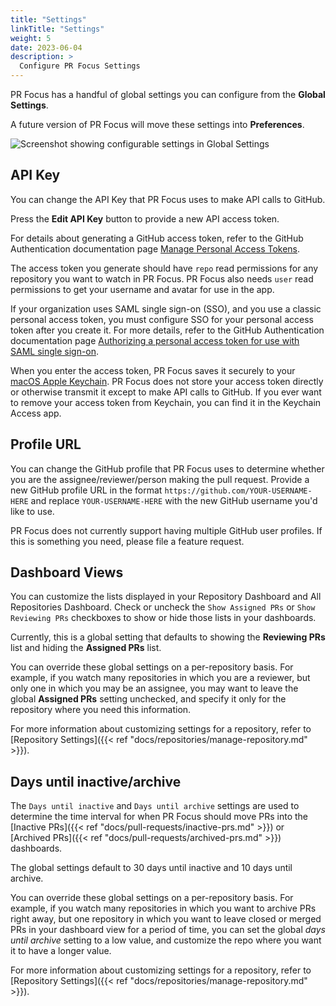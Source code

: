 ```yaml
---
title: "Settings"
linkTitle: "Settings"
weight: 5
date: 2023-06-04
description: >
  Configure PR Focus Settings
---
```


PR Focus has a handful of global settings you can configure from the **Global Settings**.

A future version of PR Focus will move these settings into **Preferences**.

![Screenshot showing configurable settings in Global Settings](/images/global-settings.png)

## API Key

You can change the API Key that PR Focus uses to make API calls to GitHub.

Press the **Edit API Key** button to provide a new API access token.

For details about generating a GitHub access token, refer to the GitHub Authentication documentation page [Manage Personal Access Tokens](https://docs.github.com/en/authentication/keeping-your-account-and-data-secure/managing-your-personal-access-tokens).

The access token you generate should have `repo` read permissions for any repository you want to watch in PR Focus. PR Focus also needs `user` read permissions to get your username and avatar for use in the app.

If your organization uses SAML single sign-on (SSO), and you use a classic personal access token, you must configure SSO for your personal access token after you create it. For more details, refer to the GitHub Authentication documentation page [Authorizing a personal access token for use with SAML single sign-on](https://docs.github.com/en/enterprise-cloud@latest/authentication/authenticating-with-saml-single-sign-on/authorizing-a-personal-access-token-for-use-with-saml-single-sign-on).

When you enter the access token, PR Focus saves it securely to your [macOS Apple Keychain](https://support.apple.com/guide/mac-help/use-keychains-to-store-passwords-mchlf375f392/mac). PR Focus does not store your access token directly or otherwise transmit it except to make API calls to GitHub. If you ever want to remove your access token from Keychain, you can find it in the Keychain Access app. 

## Profile URL

You can change the GitHub profile that PR Focus uses to determine whether you are the assignee/reviewer/person making the pull request. Provide a new GitHub profile URL in the format `https://github.com/YOUR-USERNAME-HERE` and replace `YOUR-USERNAME-HERE` with the new GitHub username you'd like to use.

PR Focus does not currently support having multiple GitHub user profiles. If this is something you need, please file a feature request.

## Dashboard Views

You can customize the lists displayed in your Repository Dashboard and All Repositories Dashboard. Check or uncheck the `Show Assigned PRs` or `Show Reviewing PRs` checkboxes to show or hide those lists in your dashboards. 

Currently, this is a global setting that defaults to showing the **Reviewing PRs** list and hiding the **Assigned PRs** list.

You can override these global settings on a per-repository basis. For example, if you watch many repositories in which you are a reviewer, but only one in which you may be an assignee, you may want to leave the global **Assigned PRs** setting unchecked, and specify it only for the repository where you need this information.

For more information about customizing settings for a repository, refer to [Repository Settings]({{< ref "docs/repositories/manage-repository.md" >}}).

## Days until inactive/archive

The `Days until inactive` and `Days until archive` settings are used to determine the time interval for when PR Focus should move PRs into the [Inactive PRs]({{< ref "docs/pull-requests/inactive-prs.md" >}}) or [Archived PRs]({{< ref "docs/pull-requests/archived-prs.md" >}}) dashboards.

The global settings default to 30 days until inactive and 10 days until archive.

You can override these global settings on a per-repository basis. For example, if you watch many repositories in which you want to archive PRs right away, but one repository in which you want to leave closed or merged PRs in your dashboard view for a period of time, you can set the global *days until archive* setting to a low value, and customize the repo where you want it to have a longer value.

For more information about customizing settings for a repository, refer to [Repository Settings]({{< ref "docs/repositories/manage-repository.md" >}}).
